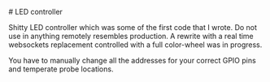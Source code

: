 # LED controller

Shitty LED controller which was some of the first code that I wrote. Do not use in anything remotely resembles production. A rewrite with a real time websockets replacement controlled with a full color-wheel was in progress.

You have to manually change all the addresses for your correct GPIO pins and temperate probe locations.